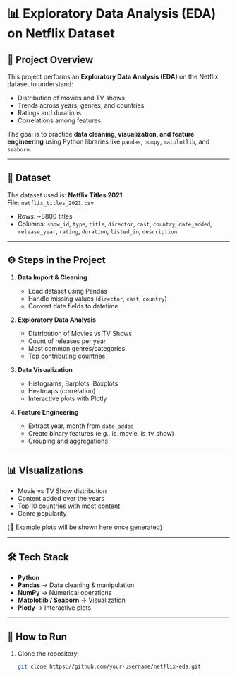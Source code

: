 # 📊 Exploratory Data Analysis (EDA) on Netflix Dataset

## 📌 Project Overview
This project performs an **Exploratory Data Analysis (EDA)** on the Netflix dataset to understand:
- Distribution of movies and TV shows
- Trends across years, genres, and countries
- Ratings and durations
- Correlations among features

The goal is to practice **data cleaning, visualization, and feature engineering** using Python libraries like `pandas`, `numpy`, `matplotlib`, and `seaborn`.

---

## 📂 Dataset
The dataset used is: **Netflix Titles 2021**  
File: `netflix_titles_2021.csv`  
- Rows: ~8800 titles  
- Columns: `show_id`, `type`, `title`, `director`, `cast`, `country`, `date_added`, `release_year`, `rating`, `duration`, `listed_in`, `description`

---

## ⚙️ Steps in the Project

1. **Data Import & Cleaning**
   - Load dataset using Pandas
   - Handle missing values (`director`, `cast`, `country`)
   - Convert date fields to datetime

2. **Exploratory Data Analysis**
   - Distribution of Movies vs TV Shows
   - Count of releases per year
   - Most common genres/categories
   - Top contributing countries

3. **Data Visualization**
   - Histograms, Barplots, Boxplots
   - Heatmaps (correlation)
   - Interactive plots with Plotly

4. **Feature Engineering**
   - Extract year, month from `date_added`
   - Create binary features (e.g., is_movie, is_tv_show)
   - Grouping and aggregations

---

## 📊 Visualizations
- Movie vs TV Show distribution  
- Content added over the years  
- Top 10 countries with most content  
- Genre popularity  

(📌 Example plots will be shown here once generated)

---

## 🛠️ Tech Stack
- **Python**
- **Pandas** → Data cleaning & manipulation  
- **NumPy** → Numerical operations  
- **Matplotlib / Seaborn** → Visualization  
- **Plotly** → Interactive plots  

---

## 🚀 How to Run
1. Clone the repository:
   ```bash
   git clone https://github.com/your-username/netflix-eda.git

